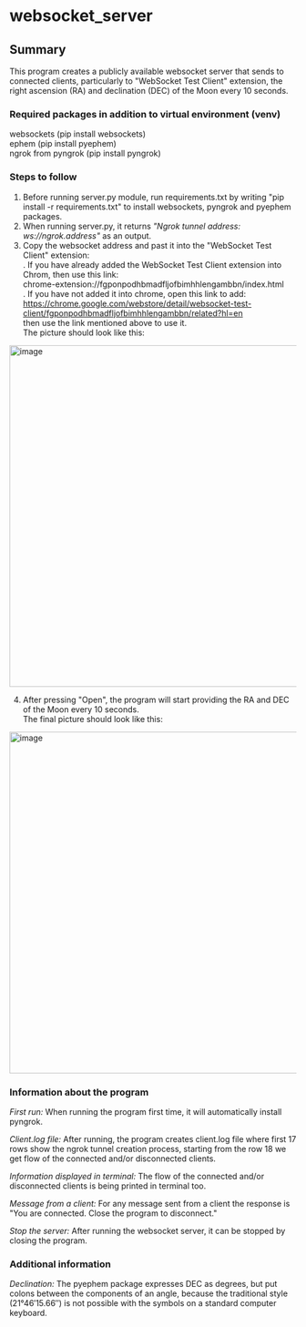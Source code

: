 # websocket_server
## Summary
This program creates a publicly available websocket server that sends to connected clients, particularly to "WebSocket Test Client" extension, the right ascension (RA) and declination (DEC) of the Moon every 10 seconds.

### Required packages in addition to virtual environment (venv)
websockets (pip install websockets)\
ephem (pip install pyephem)\
ngrok from pyngrok (pip install pyngrok)

### Steps to follow
1. Before running server.py module, run requirements.txt by writing "pip install -r requirements.txt" to install websockets, pyngrok and pyephem packages.
2. When running server.py, it returns _"Ngrok tunnel address: ws://ngrok.address"_ as an output.
3. Copy the websocket address and past it into the "WebSocket Test Client" extension:\
  . If you have already added the WebSocket Test Client extension into Chrom, then use this link:\
  chrome-extension://fgponpodhbmadfljofbimhhlengambbn/index.html \
  . If you have not added it into chrome, open this link to add:\
  https://chrome.google.com/webstore/detail/websocket-test-client/fgponpodhbmadfljofbimhhlengambbn/related?hl=en \
  then use the link mentioned above to use it.\
The picture should look like this:
<img width="600" alt="image" src="https://user-images.githubusercontent.com/82014669/119537994-b047ad00-bd9b-11eb-8307-47b98a7a7172.png">
 
4. After pressing "Open", the program will start providing the RA and DEC of the Moon every 10 seconds.\
The final picture should look like this:
<img width="600" alt="image" src="https://user-images.githubusercontent.com/82014669/119551541-cd37ac80-bdaa-11eb-9f86-f1d0124ea43f.png">

 
### Information about the program
_First run:_ When running the program first time, it will automatically install pyngrok.

_Client.log file:_ After running, the program creates client.log file where first 17 rows show the ngrok tunnel creation process, starting from the row 18 we get flow of the connected and/or disconnected clients.

_Information displayed in terminal:_ The flow of the connected and/or disconnected clients is being printed in terminal too. 

_Message from a client:_ For any message sent from a client the response is "You are connected. Close the program to disconnect."

_Stop the server:_ After running the websocket server, it can be stopped by closing the program. 


### Additional information
_Declination:_ The pyephem package expresses DEC as degrees, but put colons between the components of an angle, because the traditional style (21°46′15.66′′) is not possible with the symbols on a standard computer keyboard.





  
